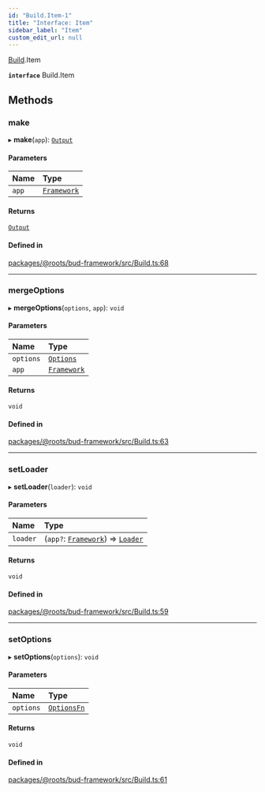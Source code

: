 ```yaml
---
id: "Build.Item-1"
title: "Interface: Item"
sidebar_label: "Item"
custom_edit_url: null
---
```


[Build](../namespaces/Build.md).Item

**`interface`** Build.Item

## Methods

### make

▸ **make**(`app`): [`Output`](Build.Item.Output.md)

#### Parameters

| Name | Type |
| :------ | :------ |
| `app` | [`Framework`](../classes/Framework.md) |

#### Returns

[`Output`](Build.Item.Output.md)

#### Defined in

[packages/@roots/bud-framework/src/Build.ts:68](https://github.com/roots/bud/blob/add6758eb/packages/@roots/bud-framework/src/Build.ts#L68)

___

### mergeOptions

▸ **mergeOptions**(`options`, `app`): `void`

#### Parameters

| Name | Type |
| :------ | :------ |
| `options` | [`Options`](../namespaces/Build.Item.md#options) |
| `app` | [`Framework`](../classes/Framework.md) |

#### Returns

`void`

#### Defined in

[packages/@roots/bud-framework/src/Build.ts:63](https://github.com/roots/bud/blob/add6758eb/packages/@roots/bud-framework/src/Build.ts#L63)

___

### setLoader

▸ **setLoader**(`loader`): `void`

#### Parameters

| Name | Type |
| :------ | :------ |
| `loader` | (`app?`: [`Framework`](../classes/Framework.md)) => [`Loader`](Build.Loader-1.md) |

#### Returns

`void`

#### Defined in

[packages/@roots/bud-framework/src/Build.ts:59](https://github.com/roots/bud/blob/add6758eb/packages/@roots/bud-framework/src/Build.ts#L59)

___

### setOptions

▸ **setOptions**(`options`): `void`

#### Parameters

| Name | Type |
| :------ | :------ |
| `options` | [`OptionsFn`](../namespaces/Build.Item.md#optionsfn) |

#### Returns

`void`

#### Defined in

[packages/@roots/bud-framework/src/Build.ts:61](https://github.com/roots/bud/blob/add6758eb/packages/@roots/bud-framework/src/Build.ts#L61)
